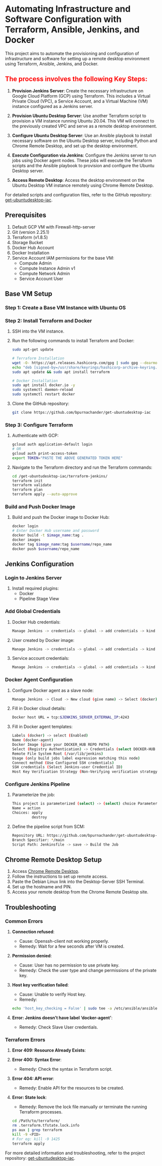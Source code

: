 # Automating Infrastructure and Software Configuration with Terraform, Ansible, Jenkins, and Docker

This project aims to automate the provisioning and configuration of infrastructure and software for setting up a remote desktop environment using Terraform, Ansible, Jenkins, and Docker.

## **<span style="color: red;">The process involves the following Key Steps:</span>**

1. **Provision Jenkins Server**: Create the necessary infrastructure on Google Cloud Platform (GCP) using Terraform. This includes a Virtual Private Cloud (VPC), a Service Account, and a Virtual Machine (VM) instance configured as a Jenkins server.

2. **Provision Ubuntu Desktop Server**: Use another Terraform script to provision a VM instance running Ubuntu 20.04. This VM will connect to the previously created VPC and serve as a remote desktop environment.

3. **Configure Ubuntu Desktop Server**: Use an Ansible playbook to install necessary software on the Ubuntu Desktop server, including Python and Chrome Remote Desktop, and set up the desktop environment.

4. **Execute Configuration via Jenkins**: Configure the Jenkins server to run jobs using Docker agent nodes. These jobs will execute the Terraform scripts and the Ansible playbook to provision and configure the Ubuntu Desktop server.

5. **Access Remote Desktop**: Access the desktop environment on the Ubuntu Desktop VM instance remotely using Chrome Remote Desktop.

For detailed scripts and configuration files, refer to the GitHub repository: [get-ubuntudesktop-iac](https://github.com/bpurnachander/get-ubuntudesktop-iac).

## Prerequisites

1. Default GCP VM with Firewall-http-server
2. Git (version 2.25.1)
3. Terraform (v1.8.5)
4. Storage Bucket
5. Docker Hub Account
6. Docker Installation
7. Service Account IAM permissions for the base VM:
   - Compute Admin
   - Compute Instance Admin v1
   - Compute Network Admin
   - Service Account User

## Base VM Setup

### Step 1: Create a Base VM Instance with Ubuntu OS

### Step 2: Install Terraform and Docker

1. SSH into the VM instance.
2. Run the following commands to install Terraform and Docker:

    ```bash
    sudo apt-get update

    # Terraform Installation
    wget -O- https://apt.releases.hashicorp.com/gpg | sudo gpg --dearmor -o /usr/share/keyrings/hashicorp-archive-keyring.gpg
    echo "deb [signed-by=/usr/share/keyrings/hashicorp-archive-keyring.gpg] https://apt.releases.hashicorp.com $(lsb_release -cs) main" | sudo tee /etc/apt/sources.list.d/hashicorp.list
    sudo apt update && sudo apt install terraform

    # Docker Installation
    sudo apt install docker.io -y
    sudo systemctl daemon-reload
    sudo systemctl restart docker
    ```

3. Clone the GitHub repository:

    ```bash
    git clone https://github.com/bpurnachander/get-ubuntudesktop-iac
    ```

### Step 3: Configure Terraform

1. Authenticate with GCP:

    ```bash
    gcloud auth application-default login
    # OR
    gcloud auth print-access-token
    export TOKEN="PASTE THE ABOVE GENERATED TOKEN HERE"
    ```

2. Navigate to the Terraform directory and run the Terraform commands:

    ```bash
    cd /get-ubuntudesktop-iac/terraform-jenkins/
    terraform init
    terraform validate
    terraform plan
    terraform apply --auto-approve
    ```

### Build and Push Docker Image

1. Build and push the Docker image to Docker Hub:

    ```bash
    docker login
    # Enter Docker Hub username and password
    docker build -t $image_name:tag .
    docker images 
    docker tag $image_name:tag $username/repo_name
    docker push $username/repo_name
    ```

## Jenkins Configuration

### Login to Jenkins Server

1. Install required plugins:
   - Docker
   - Pipeline Stage View

### Add Global Credentials

1. Docker Hub credentials:

    ```bash
    Manage Jenkins -> credentials -> global -> add credentials -> kind (username & password) -> username & password (Docker Hub username & password) -> Id (docker-hub) -> save
    ```

2. User created by Docker image:

    ```bash
    Manage Jenkins -> credentials -> global -> add credentials -> kind (username & password) -> username (jenkins) -> password (password) -> Id (jenkins-user) -> save
    ```

3. Service account credentials:

    ```bash
    Manage Jenkins -> credentials -> global -> add credentials -> kind (secret file) -> File -> Id () -> save
    ```

### Docker Agent Configuration

1. Configure Docker agent as a slave node:

    ```bash
    Manage Jenkins -> Cloud -> New cloud (give name) -> Select (docker) Create
    ```

2. Fill in Docker cloud details:

    ```bash
    Docker host URL = tcp:$JENKINS_SERVER_EXTERNAL_IP:4243
    ```

3. Fill in Docker agent templates:

    ```bash
    Labels (docker) -> select (Enabled)
    Name (docker-agent)
    Docker Image (give your DOCKER_HUB REPO PATH)
    Select (Registry Authentication) -> Credentials (select DOCKER-HUB credential ID)
    Remote File System Root (/var/lib/jenkins)
    Usage (only build jobs label expression matching this node)
    Connect method (Use Configured SSH credentials)
    SSH credentials (Select Jenkins-user Credential ID)
    Host Key Verification Strategy (Non-Verifying verification strategy) -> save
    ```

### Configure Jenkins Pipeline

1. Parameterize the job:

    ```bash
    This project is parameterized (select) -> (select) choice Parameters
    Name = action
    Choices: apply
             destroy
    ```

2. Define the pipeline script from SCM:

    ```bash
    Repository URL: https://github.com/bpurnachander/get-ubuntudesktop-iac.git
    Branch Specifier: */main
    Script Path: Jenkinsfile -> save -> Build the Job
    ```

## Chrome Remote Desktop Setup

1. Access [Chrome Remote Desktop](https://remotedesktop.google.com/access/).
2. Follow the instructions to set up remote access.
3. Paste the Debian Linux link into the Desktop-Server SSH Terminal.
4. Set up the hostname and PIN.
5. Access your remote desktop from the Chrome Remote Desktop site.

## Troubleshooting

### Common Errors

1. **Connection refused**:
   - Cause: Openssh-client not working properly.
   - Remedy: Wait for a few seconds after VM is created.

2. **Permission denied**:
   - Cause: User has no permission to use private key.
   - Remedy: Check the user type and change permissions of the private key.

3. **Host key verification failed**:
   - Cause: Unable to verify Host key.
   - Remedy:

    ```bash
    echo 'host_key_checking = False' | sudo tee -a /etc/ansible/ansible.cfg
    ```

4. **Error: Jenkins doesn’t have label ‘docker-agent’**:
   - Remedy: Check Slave User credentials.

### Terraform Errors

1. **Error 409: Resource Already Exists**:
2. **Error 400: Syntax Error**:
   - Remedy: Check the syntax in Terraform script.

3. **Error 404: API error**:
   - Remedy: Enable API for the resources to be created.

4. **Error: State lock**:
   - Remedy: Remove the lock file manually or terminate the running Terraform processes.

    ```bash
    cd /Path/to/terraform/
    rm .terraform.tfstate.lock.info
    ps aux | grep terraform
    kill -9 <PID>
    # For eg: kill -9 1425
    terraform apply
    ```

For more detailed information and troubleshooting, refer to the project repository: [get-ubuntudesktop-iac](https://github.com/bpurnachander/get-ubuntudesktop-iac).
